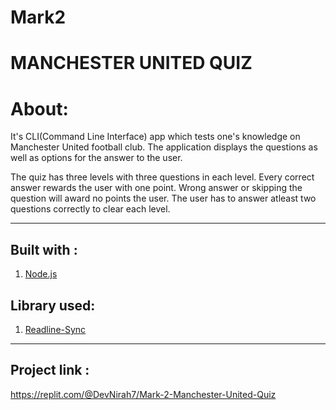 # Mark2
# MANCHESTER UNITED QUIZ

# About:

It's CLI(Command Line Interface) app which tests one's knowledge on Manchester United football club. The application displays the questions as well as options for the answer to the user. 

The quiz has three levels with three questions in each level. Every correct answer rewards the user with one point. Wrong answer or skipping the question will award no points the user. The user has to answer atleast two questions correctly to clear each level.


****
## Built with :
1. [Node.js](https://nodejs.org/en/)

## Library used:

1. [Readline-Sync](https://www.npmjs.com/package/readline-sync)


********

## Project link :
 https://replit.com/@DevNirah7/Mark-2-Manchester-United-Quiz



